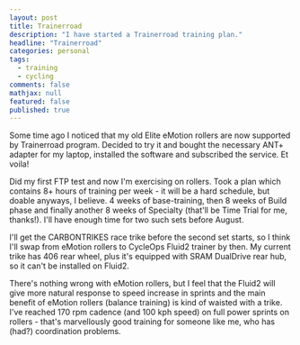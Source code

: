 ```yaml
---
layout: post
title: Trainerroad
description: "I have started a Trainerroad training plan."
headline: "Trainerroad"
categories: personal
tags: 
  - training
  - cycling
comments: false
mathjax: null
featured: false
published: true
---
```


Some time ago I noticed that my old Elite eMotion rollers are now supported by Trainerroad program.
Decided to try it and bought the necessary ANT+ adapter for my laptop, installed the software and subscribed
the service. Et voila!

Did my first FTP test and now I'm exercising on rollers. Took a plan which contains 8+ hours of training
per week - it will be a hard schedule, but doable anyways, I believe. 4 weeks of base-training, then 8
weeks of Build phase and finally another 8 weeks of Specialty (that'll be Time Trial for me, thanks!). I'll have
enough time for two such sets before August. 

I'll get the CARBONTRIKES race trike before the second set starts, so
I think I'll swap from eMotion rollers to CycleOps Fluid2 trainer by then. My current trike has 406
rear wheel, plus it's equipped with SRAM DualDrive rear hub, so it can't be installed on Fluid2. 

There's nothing wrong with eMotion rollers, but I feel that the Fluid2 will give more natural response to speed
increase in sprints and the main benefit of eMotion rollers (balance training) is kind of waisted with a trike. 
I've reached 170 rpm cadence (and 100 kph speed) on full power sprints on rollers - that's marvellously 
good training for someone like me, who has (had?) coordination problems. 